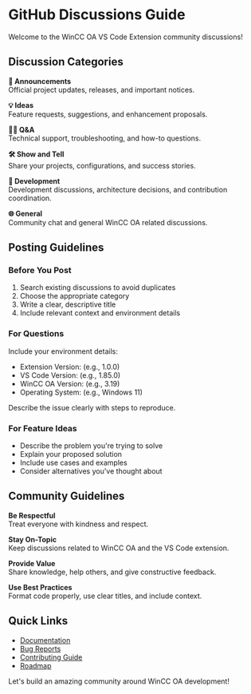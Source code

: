 # GitHub Discussions Guide

Welcome to the WinCC OA VS Code Extension community discussions!

## Discussion Categories

**📢 Announcements**  
Official project updates, releases, and important notices.

**💡 Ideas**  
Feature requests, suggestions, and enhancement proposals.

**🙋‍♀️ Q&A**  
Technical support, troubleshooting, and how-to questions.

**🛠️ Show and Tell**  
Share your projects, configurations, and success stories.

**🔧 Development**  
Development discussions, architecture decisions, and contribution coordination.

**🌐 General**  
Community chat and general WinCC OA related discussions.

## Posting Guidelines

### Before You Post

1. Search existing discussions to avoid duplicates
2. Choose the appropriate category
3. Write a clear, descriptive title
4. Include relevant context and environment details

### For Questions

Include your environment details:

- Extension Version: (e.g., 1.0.0)
- VS Code Version: (e.g., 1.85.0)  
- WinCC OA Version: (e.g., 3.19)
- Operating System: (e.g., Windows 11)

Describe the issue clearly with steps to reproduce.

### For Feature Ideas

- Describe the problem you're trying to solve
- Explain your proposed solution
- Include use cases and examples
- Consider alternatives you've thought about

## Community Guidelines

**Be Respectful**  
Treat everyone with kindness and respect.

**Stay On-Topic**  
Keep discussions related to WinCC OA and the VS Code extension.

**Provide Value**  
Share knowledge, help others, and give constructive feedback.

**Use Best Practices**  
Format code properly, use clear titles, and include context.

## Quick Links

- [Documentation](https://github.com/winccoa/vs-code-extension/wiki)
- [Bug Reports](https://github.com/winccoa/vs-code-extension/issues)
- [Contributing Guide](https://github.com/winccoa/vs-code-extension/blob/main/CONTRIBUTING.md)
- [Roadmap](https://github.com/winccoa/vs-code-extension/blob/main/ROADMAP.md)

Let's build an amazing community around WinCC OA development!
